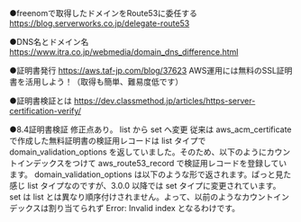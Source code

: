 

●freenomで取得したドメインをRoute53に委任する
https://blog.serverworks.co.jp/delegate-route53

●DNS名とドメイン名
https://www.itra.co.jp/webmedia/domain_dns_difference.html

●証明書発行
https://aws.taf-jp.com/blog/37623
AWS運用には無料のSSL証明書を活用しよう！（取得も簡単、難易度低です）

●証明書検証とは
https://dev.classmethod.jp/articles/https-server-certification-verify/

●8.4証明書検証
修正点あり。
list から set へ変更
従来は aws_acm_certificate で作成した無料証明書の検証用レコードは list タイプで domain_validation_options を返していました。そのため、以下のようにカウントインデックスをつけて aws_route53_record で検証用レコードを登録しています。
domain_validation_options は以下のような形で返されます。ぱっと見た感じ list タイプなのですが、3.0.0 以降では set タイプに変更されています。
set は list とは異なり順序付けされません。よって、以前のようなカウントインデックスは割り当てられず Error: Invalid index となるわけです。
